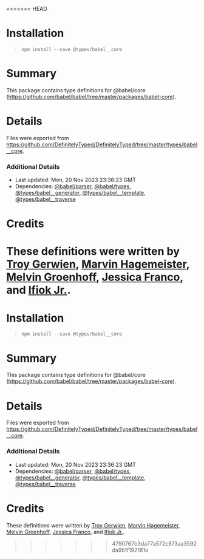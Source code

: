 <<<<<<< HEAD
# Installation
> `npm install --save @types/babel__core`

# Summary
This package contains type definitions for @babel/core (https://github.com/babel/babel/tree/master/packages/babel-core).

# Details
Files were exported from https://github.com/DefinitelyTyped/DefinitelyTyped/tree/master/types/babel__core.

### Additional Details
 * Last updated: Mon, 20 Nov 2023 23:36:23 GMT
 * Dependencies: [@babel/parser](https://npmjs.com/package/@babel/parser), [@babel/types](https://npmjs.com/package/@babel/types), [@types/babel__generator](https://npmjs.com/package/@types/babel__generator), [@types/babel__template](https://npmjs.com/package/@types/babel__template), [@types/babel__traverse](https://npmjs.com/package/@types/babel__traverse)

# Credits
These definitions were written by [Troy Gerwien](https://github.com/yortus), [Marvin Hagemeister](https://github.com/marvinhagemeister), [Melvin Groenhoff](https://github.com/mgroenhoff), [Jessica Franco](https://github.com/Jessidhia), and [Ifiok Jr.](https://github.com/ifiokjr).
=======
# Installation
> `npm install --save @types/babel__core`

# Summary
This package contains type definitions for @babel/core (https://github.com/babel/babel/tree/master/packages/babel-core).

# Details
Files were exported from https://github.com/DefinitelyTyped/DefinitelyTyped/tree/master/types/babel__core.

### Additional Details
 * Last updated: Mon, 20 Nov 2023 23:36:23 GMT
 * Dependencies: [@babel/parser](https://npmjs.com/package/@babel/parser), [@babel/types](https://npmjs.com/package/@babel/types), [@types/babel__generator](https://npmjs.com/package/@types/babel__generator), [@types/babel__template](https://npmjs.com/package/@types/babel__template), [@types/babel__traverse](https://npmjs.com/package/@types/babel__traverse)

# Credits
These definitions were written by [Troy Gerwien](https://github.com/yortus), [Marvin Hagemeister](https://github.com/marvinhagemeister), [Melvin Groenhoff](https://github.com/mgroenhoff), [Jessica Franco](https://github.com/Jessidhia), and [Ifiok Jr.](https://github.com/ifiokjr).
>>>>>>> 4790767b3da77a572c973aa3592da9b1f192161e
